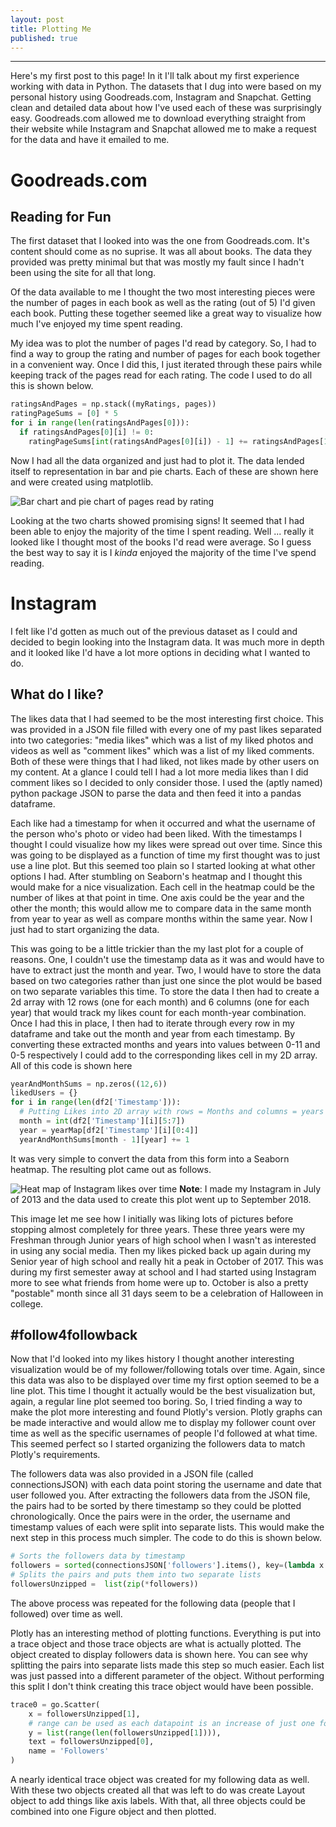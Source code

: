 ```yaml
---
layout: post
title: Plotting Me
published: true
---
```


---
Here's my first post to this page! In it I'll talk about my first experience working with data in Python. The datasets that I dug into were based on my personal history using Goodreads.com, Instagram and Snapchat. Getting clean and detailed data about how I've used each of these was surprisingly easy. Goodreads.com allowed me to download everything straight from their website while Instagram and Snapchat allowed me to make a request for the data and have it emailed to me.


# Goodreads.com

## Reading for Fun
The first dataset that I looked into was the one from Goodreads.com. It's content should come as no suprise. It was all about books. The data they provided was pretty minimal but that was mostly my fault since I hadn't been using the site for all that long.

Of the data available to me I thought the two most interesting pieces were the number of pages in each book as well as the rating (out of 5) I'd given each book. Putting these together seemed like a great way to visualize how much I've enjoyed my time spent reading.

My idea was to plot the number of pages I'd read by category. So, I had to find a way to group the rating and number of pages for each book together in a convenient way. Once I did this, I just iterated through these pairs while keeping track of the pages read for each rating. The code I used to do all this is shown below.

```python
ratingsAndPages = np.stack((myRatings, pages))
ratingPageSums = [0] * 5
for i in range(len(ratingsAndPages[0])):
  if ratingsAndPages[0][i] != 0:
    ratingPageSums[int(ratingsAndPages[0][i]) - 1] += ratingsAndPages[1][i]
```

Now I had all the data organized and just had to plot it. The data lended itself to representation in bar and pie charts. Each of these are shown here and were created using matplotlib.

![Bar chart and pie chart of pages read by rating](/images/GoodreadsPlotsWithoutTitle.png)

Looking at the two charts showed promising signs! It seemed that I had been able to enjoy the majority of the time I spent reading. Well ... really it looked like I thought most of the books I'd read were average. So I guess the best way to say it is I *kinda* enjoyed the majority of the time I've spend reading.

# Instagram

I felt like I'd gotten as much out of the previous dataset as I could and decided to begin looking into the Instagram data. It was much more in depth and it looked like I'd have a lot more options in deciding what I wanted to do.

## What do I like?
The likes data that I had seemed to be the most interesting first choice. This was provided in a JSON file filled with every one of my past likes separated into two categories: "media likes" which was a list of my liked photos and videos as well as "comment likes" which was a list of my liked comments. Both of these were things that I had liked, not likes made by other users on my content. At a glance I could tell I had a lot more media likes than I did comment likes so I decided to only consider those. I used the (aptly named) python package JSON to parse the data and then feed it into a pandas dataframe.

Each like had a timestamp for when it occurred and what the username of the person who's photo or video had been liked. With the timestamps I thought I could visualize how my likes were spread out over time. Since this was going to be displayed as a function of time my first thought was to just use a line plot. But this seemed too plain so I started looking at what other options I had. After stumbling on Seaborn's heatmap and I thought this would make for a nice visualization. Each cell in the heatmap could be the number of likes at that point in time. One axis could be the year and the other the month; this would allow me to compare data in the same month from year to year as well as compare months within the same year. Now I just had to start organizing the data.

This was going to be a little trickier than the my last plot for a couple of reasons. One, I couldn't use the timestamp data as it was and would have to have to extract just the month and year. Two, I would have to store the data based on two categories rather than just one since the plot would be based on two separate variables this time. To store the data I then had to create a 2d array with 12 rows (one for each month) and 6 columns (one for each year) that would track my likes count for each month-year combination. Once I had this in place, I then had to iterate through every row in my dataframe and take out the month and year from each timestamp. By converting these extracted months and years into values between 0-11 and 0-5 respectively I could add to the corresponding likes cell in my 2D array. All of this code is shown here

```python
yearAndMonthSums = np.zeros((12,6))
likedUsers = {}
for i in range(len(df2['Timestamp'])):
  # Putting Likes into 2D array with rows = Months and columns = years
  month = int(df2['Timestamp'][i][5:7])
  year = yearMap[df2['Timestamp'][i][0:4]]
  yearAndMonthSums[month - 1][year] += 1
```

It was very simple to convert the data from this form into a Seaborn heatmap. The resulting plot came out as follows.

![Heat map of Instagram likes over time](/images/InstagramHeatmapLikesWithoutTitle.png)
**Note**: I made my Instagram in July of 2013 and the data used to create this plot went up to September 2018.

This image let me see how I initially was liking lots of pictures before stopping almost completely for three years. These three years were my Freshman through Junior years of high school when I wasn't as interested in using any social media. Then my likes picked back up again during my Senior year of high school and really hit a peak in October of 2017. This was during my first semester away at school and I had started using Instagram more to see what friends from home were up to. October is also a pretty "postable" month since all 31 days seem to be a celebration of Halloween in college.

## #follow4followback

Now that I'd looked into my likes history I thought another interesting visualization would be of my follower/following totals over time. Again, since this data was also to be displayed over time my first option seemed to be a line plot. This time I thought it actually would be the best visualization but, again, a regular line plot seemed too boring. So, I tried finding a way to make the plot more interesting and found Plotly's version. Plotly graphs can be made interactive and would allow me to display my follower count over time as well as the specific usernames of people I'd followed at what time. This seemed perfect so I started organizing the followers data to match Plotly's requirements.

The followers data was also provided in a JSON file (called connectionsJSON) with each data point storing the username and date that user followed you. After extracting the followers data from the JSON file, the pairs had to be sorted by there timestamp so they could be plotted chronologically. Once the pairs were in the order, the username and timestamp values of each were split into separate lists. This would make the next step in this process much simpler. The code to do this is shown below.

```python
# Sorts the followers data by timestamp
followers = sorted(connectionsJSON['followers'].items(), key=(lambda x: x[1]))
# Splits the pairs and puts them into two separate lists
followersUnzipped =  list(zip(*followers))
```

The above process was repeated for the following data (people that I followed) over time as well.

Plotly has an interesting method of plotting functions. Everything is put into a trace object and those trace objects are what is actually plotted. The object created to display followers data is shown here. You can see why splitting the pairs into separate lists made this step so much easier. Each list was just passed into a different parameter of the object. Without performing this split I don't think creating this trace object would have been possible.

```python
trace0 = go.Scatter(
    x = followersUnzipped[1],
    # range can be used as each datapoint is an increase of just one follower
    y = list(range(len(followersUnzipped[1]))),
    text = followersUnzipped[0],
    name = 'Followers'
)
```

A nearly identical trace object was created for my following data as well. With these two objects created all that was left to do was create Layout object to add things like axis labels. With that, all three objects could be combined into one Figure object and then plotted.  

<script src="https://cdn.plot.ly/plotly-latest.min.js"></script>
<div id="96571b0f-681d-4581-93bf-311a3e5621ee" style="height: 100%; width: 100%;" class="plotly-graph-div"></div><script type="text/javascript">window.PLOTLYENV=window.PLOTLYENV || {};window.PLOTLYENV.BASE_URL="https://plot.ly";Plotly.newPlot("96571b0f-681d-4581-93bf-311a3e5621ee", [{"name": "Followers", "text": ["lilykatekennedy", "meghanmaey", "jordanwinnett", "b_garcia20", "thelionhearted_", "basketcase_99", "annie_daly_", "sofiesaunier", "eleanorgloor", "carolinebryant33", "hannahshouse", "cam_hippler81", "noahfranco1", "angelamariee02", "jasmineamao", "natdehart", "briankilfeather", "oliviamcdade", "kyle_mcvey24", "baybaybay11", "juliahamiltonne", "cashworth21", "miaditommaso", "max__cave", "annarizzzz", "conrjanson", "kenziefisher8", "connorcollins43", "tylerbarrett3", "jamesheuer", "fl.y.nnn", "joseph_its_quick", "avapalese", "markoos_polo", "j__allerton", "bobbythorne", "wyattblack", "e.ast18", "leocucinell1", "trevorclifford", "bengriff24", "rebeccaclairee__", "danitaylor98", "taylormanno14", "morgs_jacobsohn", "caitlyn_retaleato", "earnshaw_jake", "caseyy_lynchh", "jared_forero", "jamirdegree", "robert_grady", "sshelbyk", "b_green00", "jaker14817", "charlieratliff", "alizabucci31", "mark_stanley", "a_martini35", "bradsanders21", "joeshomaker14", "duncanbalderson", "gavinpoag", "kylejarrett1010", "beccaajennings", "tannerburns", "russellblackwell34", "morgan.l.rose", "katerdeee", "camgabbs", "nolanbadura2", "hannah.waring", "patrickbussdahlman", "rebekahkurzyna", "reillycanard", "hayyitssydneyx", "laauren.smithh", "madicutrara", "reles32", "k.mills", "brandon.bye", "kyliekinser", "emilyyhubbardd", "zach_flynn39", "shannanparry", "darius_fraser", "g_simons", "chasesimmons55", "julia.friedl", "greysonr47", "mark_d0herty", "penutbutterandchocolate", "rachpackk", "seankeane2", "priscilla_gaff", "wahoofan535", "brendan_diederich", "aspen_m_larsen", "gitta321", "braidenlockhart", "hanahlsmith3", "connor_madden44", "aiden_larsen", "evanwinnett", "manchildperry", "bobbylohr99", "valleyvikingsfootball", "ryanbasinger", "conner_kinser", "make_it_raney", "wyatt_fournier", "andrewfiedler", "loganmcduffie", "jblev11", "braddouglas99", "kaylalalala713", "t.green07", "jackhurst123471525263", "tristaaanroberts", "mgp98", "saamhinton", "pateley.paige", "braffa31", "amlyons7", "camrynfischer", "syd_hays", "harveen.b", "courtneycollierdancer", "joshurban5", "jotrev26", "cmack44", "cameron_ebrahimi", "bs5350", "c_mcneilly", "tayblakee", "juliaacampora", "willowlove98", "george__bryant", "rozlanbasha", "patricia_bostock", "cameron_marshall_16", "bennyreynoldss", "ellebrox", "garrett3388", "bgriffin12345", "thesavagetrumpeter", "veeveegee96", "nmh1", "gracekopf19", "thetheoryofthethree", "branchzach_", "mattcook07", "shad_baird", "ayooucrazy21", "cameron_kilgour", "ethansfoot", "madilutz", "kenna_hahn", "chima_kpaduwa", "jacquelined17", "austin_west3", "cdlants", "benstrickk", "lucytropicana7", "evanmasella", "bootycca", "kimmie1404", "o_kline_", "mattgaertner", "cricketspillane", "sohnofjacob", "_andreama_", "lvhssaga", "mrkanthony94", "jakaksksjskdhsjs", "lizzieword", "lvhssca", "liam_mcdonald", "silly_charlotte", "sebastianstathakes", "hanna_tadie", "ted_gallegos", "isabelle_janda", "bryson_blaylock", "dani_ander", "zhannacamp", "risdance247", "samd321", "rbeck4231", "riley_in_wonderland", "blake.thomas", "mciafre", "logan_plaugher", "ngdahlman", "maddy_jenkins7", "jakehuerbin", "r_a_c_h_e_lsoup", "noahponcin", "zpfranco123", "celinefink13", "linzviolet", "ryan_michon", "_taylormc_", "16_zhay", "laryyythelobsterrr", "lvhsfca", "jeffc82", "claire_slook", "chris_lindemeyer", "declankilrain", "amandashouse1", "spacewalk_band", "max_mcnerney", "ashwells5", "mikecypher", "emilytthompson2", "spencer_toohill", "catherinejohnson__", "rach_weinstein", "emtpeterson", "grantlundberg", "gojoecypher", "cogren18", "sandy_esperanza17", "micaela.serafin", "manchildperry74", "jacobfilsoof", "samantha_jackson1", "dexterhoward77", "markeane", "_gusbus8", "trepking95", "moses_freedom", "jennagilberg", "5boysnme", "jhuerb", "ds2_fresh", "williamdurban_", "lil_leafjr", "efranck98", "cristianomolinag", "rolandaround4pm", "roco.48", "melissamaricle", "iamfontaine", "briannajennings", "q.tip11", "mikiekovich", "lucyrdickerson", "straymarkmusic", "jproc55", "gagebuzzelli", "seanlogans", "gracemussmon", "thomasellis50", "sean_lohr", "eslupe6", "kerrweb", "logangreen5", "swebst44", "aiden.larsen", "john_byram", "avajharrington", "joshjohnson_27", "bradystipancic", "jdonofrio_32", "dylanjones_4", "lucaswordham", "gabifhernandez", "leevolker_01", "lvhsstemclub", "bluephotomonkey", "ianb28", "ella.serafin", "lvhs_partnersclub", "hunterleigh27", "camryn_fagan", "maddie__fritz", "katie.mcgroddy", "kailin2017", "dunkjake", "ddrew22b", "samsandner", "shannon_mcnerney", "kallivokas4", "dylan__smith___", "d_goings", "camille.albers", "thelittleguykeegan", "jstapes2020", "ushindifitness", "savannah.baer", "huttoner20", "megsheaa", "carmor5", "nretaleato", "kadinkight", "ty_drad", "blaisemccabe_", "_bangus", "corinne_neaveill", "kendallstraiton", "sam.fisher54", "dannygaffney10", "matthewthomp11", "stephenkallivokas", "kaleigh_owen", "christianortmann", "carolinepitches", "vikingvarsityclub", "tyler_sierzega", "trevor.mcclelland", "helana_f", "austin_shipp7", "charlie_kuhn2", "cate_mckay", "laursimmss", "_cole_thunell", "kolby_j_williams", "izzyee_tucker", "zogren_9", "leewilliamgarrett", "frankie_hilarious", "austingreen71", "shanewashko", "aliciamarieesantos", "jseddy_", "ava_kalina", "chrissscarrollll", "syd.ahlers", "dreag99", "lvhslacrosse", "egsayles", "ivan_bock98", "jacobbyers_", "dylan_raymer52", "henrybaime", "bgstapleton41", "henryhill_3", "carlyparkinsonn", "drewhooks12", "duronn_3", "sadiegrantt", "madithepatti", "thanksgivingclapback.ss", "vincentxnguyen", "elam_jordan", "jessica.lu", "jessicalincoln99", "maktrob", "jakecrudy", "bobbiemilliken", "chris.a.milliken", "alexandramilliken", "themurtazarizvi", "nick_rettle", "magoreblake", "jessikennedy78", "pmk000", "benweist33", "scdawson54", "sophie_makh", "harrislucas1", "abernarding17", "treymcdyre", "cbogucki3", "hardy_pemberton", "thebrothersingarms", "mackenziegraber", "monchels", "zak33david", "tad_szalay", "drew.graves", "duckpwaddle", "ryancconrad", "_rations_", "dcriste4", "chronically_geek", "luke_korfonta", "alexinman14", "timfoster34", "_rgreen_", "cernec1999", "dominiquecoakleyy", "kellykmetz", "alexskofteland", "brookebasinger3", "natalie.piteira", "anthony_castellano", "lauren_mads", "yungsallen", "kellyywooddy", "laurennkingg37", "smlburridge", "pmkconstruction", "logan_stup", "robbyadams_", "mike_tayloe", "jared_sanders11_", "nosiahofficial", "sarahkavanaghh", "jdanielmichael", "rubifitnessofficial", "finnyteach76", "robby__parks", "nickaramayo", "jaybaumgardner00", "monica.rose.kennedy", "nditommaso14", "cakrichards2.0", "anthony_forrest", "jillhill_", "thomasmillman", "lauren_perryy", "devinturnbull", "cody_13k", "gracejenningz", "redminidriver", "catherine_zerbo", "_jakejones4", "jesicaweaver", "joe_isquith", "minicrk", "michaelciafre", "thomascallihan18", "ianwazowski", "harryurson", "nicschley1", "ally_miller15", "jake_isquith", "kinggpiercee", "jacksonkrug", "emma_kennedy04", "angusbeefbrown", "kendallreidd", "toast_pierce", "snark_in_spades", "saamanthasmiith", "lakinkrisko"], "x": ["2013-07-05T14:47:02", "2013-07-05T14:47:09", "2013-07-05T14:47:25", "2013-07-05T14:47:39", "2013-07-05T14:48:34", "2013-07-05T14:49:02", "2013-07-05T14:49:42", "2013-07-05T14:49:51", "2013-07-05T14:50:51", "2013-07-05T14:51:01", "2013-07-05T14:51:12", "2013-07-05T14:51:26", "2013-07-05T14:51:39", "2013-07-05T14:51:56", "2013-07-05T14:53:20", "2013-07-05T14:53:28", "2013-07-05T14:53:37", "2013-07-05T14:53:55", "2013-07-05T14:54:42", "2013-07-05T14:54:57", "2013-07-05T14:55:35", "2013-07-05T14:55:44", "2013-07-05T14:57:00", "2013-07-05T15:09:45", "2013-07-05T15:21:46", "2013-07-05T15:22:33", "2013-07-05T15:22:46", "2013-07-05T15:23:08", "2013-07-05T15:23:32", "2013-07-05T15:23:52", "2013-07-05T15:27:29", "2013-07-05T15:27:35", "2013-07-05T15:28:18", "2013-07-05T15:28:37", "2013-07-05T15:29:35", "2013-07-05T15:39:28", "2013-07-05T15:39:44", "2013-07-05T16:06:42", "2013-07-05T16:07:15", "2013-07-05T16:07:24", "2013-07-05T16:21:22", "2013-07-05T17:23:22", "2013-07-06T16:23:57", "2013-07-06T16:24:17", "2013-07-06T16:24:28", "2013-07-06T16:25:51", "2013-07-06T16:26:28", "2013-07-06T16:27:52", "2013-07-06T16:27:58", "2013-07-06T16:44:05", "2013-07-06T17:09:01", "2013-07-07T14:35:25", "2013-07-07T14:40:02", "2013-07-08T09:32:30", "2013-07-08T15:13:26", "2013-07-08T16:22:44", "2013-07-08T17:31:00", "2013-07-09T05:13:12", "2013-07-09T19:34:01", "2013-07-10T17:54:51", "2013-07-12T16:48:51", "2013-07-15T13:01:51", "2013-07-18T14:21:25", "2013-07-19T04:30:12", "2013-07-20T18:09:49", "2013-07-22T15:03:26", "2013-07-22T16:03:04", "2013-07-24T04:43:27", "2013-07-25T15:30:12", "2013-07-26T05:55:05", "2013-07-26T05:55:18", "2013-07-26T05:56:18", "2013-07-26T16:53:06", "2013-07-27T05:33:26", "2013-07-28T10:06:04", "2013-07-29T07:23:13", "2013-07-29T11:28:55", "2013-07-30T08:00:48", "2013-07-31T04:07:05", "2013-07-31T17:48:00", "2013-07-31T17:48:22", "2013-08-01T04:15:40", "2013-08-01T04:16:33", "2013-08-01T04:17:16", "2013-08-01T04:17:26", "2013-08-05T10:37:53", "2013-08-08T13:46:20", "2013-08-08T17:22:47", "2013-08-09T03:34:53", "2013-08-09T13:01:24", "2013-08-10T05:23:12", "2013-08-11T19:54:44", "2013-08-11T19:55:08", "2013-08-13T05:32:05", "2013-08-17T08:54:52", "2013-08-20T05:35:45", "2013-08-23T07:47:46", "2013-08-24T14:28:18", "2013-08-25T06:04:32", "2013-08-25T17:59:01", "2013-08-27T05:51:05", "2013-08-27T08:35:20", "2013-08-28T05:36:43", "2013-09-02T08:03:39", "2013-09-04T04:31:43", "2013-09-05T04:59:40", "2013-09-09T04:37:13", "2013-09-10T04:27:00", "2013-09-13T04:27:58", "2013-09-14T11:53:31", "2013-09-14T17:56:45", "2013-09-15T06:18:21", "2013-09-20T15:41:28", "2013-09-21T09:40:55", "2013-09-23T04:30:38", "2013-09-26T04:31:10", "2013-09-28T09:13:16", "2013-09-28T09:13:34", "2013-09-28T09:13:39", "2013-09-28T16:33:16", "2013-10-06T06:47:45", "2013-10-11T15:26:52", "2013-10-11T15:27:04", "2013-10-16T17:23:33", "2013-10-16T17:23:43", "2013-10-17T04:03:26", "2013-10-19T04:27:17", "2013-10-22T17:18:39", "2013-10-22T17:18:49", "2013-10-27T11:00:58", "2013-10-28T04:30:55", "2013-10-28T04:31:04", "2013-10-28T04:31:14", "2013-10-28T04:31:33", "2013-11-05T12:34:26", "2013-11-06T18:08:19", "2013-11-13T13:08:51", "2013-11-16T06:31:09", "2013-11-17T16:16:13", "2013-12-04T17:45:13", "2013-12-24T12:01:52", "2013-12-24T15:56:40", "2013-12-24T16:53:34", "2013-12-24T18:37:09", "2014-01-03T18:35:38", "2014-01-04T09:21:13", "2014-01-04T09:21:21", "2014-01-04T18:05:17", "2014-01-14T17:44:18", "2014-01-14T17:44:22", "2014-01-25T10:36:13", "2014-02-09T07:06:25", "2014-02-10T16:17:06", "2014-02-12T19:00:57", "2014-02-12T19:01:03", "2014-03-14T18:55:41", "2014-03-18T18:29:03", "2014-04-16T19:33:54", "2014-04-29T04:36:55", "2014-04-30T15:22:30", "2014-05-01T16:55:09", "2014-06-12T15:36:57", "2014-06-25T19:07:23", "2014-07-07T15:57:38", "2014-07-08T12:24:35", "2014-08-15T13:39:28", "2014-08-16T19:02:45", "2014-08-18T06:37:59", "2014-08-21T18:50:51", "2014-09-08T17:04:34", "2014-09-21T06:18:50", "2014-09-24T16:07:14", "2014-09-26T19:18:19", "2014-10-03T04:48:37", "2014-10-04T06:41:31", "2014-10-08T04:26:41", "2014-10-13T07:29:39", "2014-10-13T12:08:58", "2014-10-17T19:47:31", "2014-10-19T13:51:46", "2014-10-19T13:51:49", "2014-10-23T17:54:59", "2014-10-26T06:28:15", "2014-11-01T15:37:04", "2014-11-04T07:01:33", "2014-11-09T17:20:32", "2014-11-15T16:38:50", "2014-11-27T15:20:34", "2014-11-28T07:24:25", "2014-12-01T04:52:52", "2014-12-15T18:15:19", "2014-12-20T14:27:20", "2014-12-22T08:51:55", "2014-12-22T19:09:01", "2014-12-25T06:42:56", "2014-12-30T07:33:45", "2015-01-05T11:10:59", "2015-01-11T13:02:59", "2015-01-22T10:40:34", "2015-02-03T04:19:11", "2015-02-08T06:15:21", "2015-02-08T15:44:41", "2015-02-10T08:40:59", "2015-02-13T18:29:34", "2015-02-15T13:40:42", "2015-02-15T13:40:52", "2015-02-15T13:41:13", "2015-02-15T13:41:43", "2015-02-15T13:42:22", "2015-02-21T20:06:31", "2015-02-23T20:08:32", "2015-03-02T13:56:13", "2015-03-05T06:07:16", "2015-03-08T17:59:23", "2015-03-12T05:14:21", "2015-03-18T04:41:37", "2015-03-24T13:56:26", "2015-04-15T04:42:13", "2015-04-29T14:00:27", "2015-05-17T12:38:10", "2015-06-09T18:38:58", "2015-06-12T17:21:11", "2015-06-14T17:17:32", "2015-06-19T06:30:08", "2015-06-23T14:19:21", "2015-07-07T13:39:48", "2015-07-15T09:50:25", "2015-07-16T10:26:41", "2015-07-16T20:14:57", "2015-07-16T20:15:53", "2015-07-30T11:52:25", "2015-08-18T08:52:19", "2015-09-05T19:31:39", "2015-09-06T10:28:32", "2015-09-06T10:28:35", "2015-09-07T10:28:48", "2015-09-15T04:28:00", "2015-09-17T15:45:21", "2015-09-17T18:01:32", "2015-10-08T18:14:21", "2015-10-08T18:14:43", "2015-10-08T18:15:01", "2015-10-09T04:22:43", "2015-10-09T17:27:45", "2015-10-17T17:24:59", "2015-10-21T15:38:43", "2015-10-25T07:56:18", "2015-11-11T11:49:38", "2015-12-07T11:01:03", "2015-12-09T18:49:52", "2016-01-05T04:50:02", "2016-01-05T04:50:09", "2016-01-13T18:03:17", "2016-01-16T14:46:58", "2016-01-24T08:10:14", "2016-01-27T15:57:02", "2016-01-27T15:57:06", "2016-01-27T15:57:10", "2016-01-30T18:10:02", "2016-01-30T18:10:13", "2016-02-12T18:33:35", "2016-02-15T14:53:01", "2016-02-15T14:53:06", "2016-02-15T14:53:10", "2016-02-15T14:53:31", "2016-02-15T19:27:11", "2016-02-15T19:27:50", "2016-02-15T19:28:12", "2016-03-02T04:28:36", "2016-03-02T04:28:43", "2016-03-03T17:00:15", "2016-03-07T19:09:14", "2016-03-23T18:50:12", "2016-03-29T19:46:33", "2016-04-03T11:42:12", "2016-04-03T11:42:17", "2016-04-11T05:55:43", "2016-05-24T18:06:19", "2016-05-29T11:28:18", "2016-05-29T16:36:05", "2016-05-29T19:42:08", "2016-05-30T08:23:26", "2016-06-17T05:38:51", "2016-06-27T04:40:12", "2016-06-30T10:23:05", "2016-07-01T18:02:37", "2016-07-03T15:39:37", "2016-07-07T18:18:08", "2016-07-11T14:26:26", "2016-07-13T12:30:26", "2016-07-19T08:49:55", "2016-07-21T19:00:46", "2016-07-27T13:40:14", "2016-07-31T09:09:14", "2016-07-31T18:58:53", "2016-08-03T09:41:24", "2016-08-03T09:41:27", "2016-08-08T10:05:54", "2016-08-13T12:23:05", "2016-08-16T19:58:01", "2016-08-23T10:13:01", "2016-08-24T16:00:26", "2016-08-24T16:00:29", "2016-08-25T10:21:42", "2016-08-28T06:00:56", "2016-08-29T16:08:07", "2016-08-29T16:08:37", "2016-08-30T16:03:34", "2016-08-31T17:54:26", "2016-09-02T04:20:08", "2016-09-12T18:19:30", "2016-09-14T18:17:31", "2016-09-24T16:52:39", "2016-09-24T17:52:09", "2016-09-27T20:13:15", "2016-09-27T20:13:18", "2016-09-30T15:06:48", "2016-10-08T08:52:17", "2016-10-18T06:01:34", "2016-10-18T20:13:42", "2016-10-19T15:56:07", "2016-10-19T18:28:19", "2016-10-20T18:37:22", "2016-10-23T07:37:19", "2016-10-23T07:38:51", "2016-10-23T13:25:07", "2016-10-24T18:28:32", "2016-10-24T18:28:36", "2016-10-24T18:28:41", "2016-10-24T18:29:59", "2016-10-25T16:23:24", "2016-10-25T16:24:16", "2016-10-26T09:48:52", "2016-10-26T09:48:57", "2016-10-28T08:58:50", "2016-10-30T16:50:28", "2016-11-03T11:38:18", "2016-11-06T19:40:38", "2016-11-07T05:25:19", "2016-11-07T05:25:39", "2016-11-07T05:26:39", "2016-11-07T05:30:28", "2016-11-09T19:45:08", "2016-11-13T13:30:27", "2016-11-13T20:12:43", "2016-11-15T11:33:12", "2016-11-17T20:38:18", "2016-11-21T05:04:18", "2016-11-21T14:37:32", "2016-11-22T19:05:28", "2016-11-26T07:06:23", "2016-11-26T12:28:04", "2016-11-28T05:41:04", "2016-12-12T19:23:13", "2016-12-12T19:23:33", "2016-12-23T07:49:00", "2016-12-26T11:50:22", "2016-12-26T12:29:46", "2016-12-26T20:31:44", "2016-12-27T19:01:57", "2016-12-28T10:14:47", "2017-01-02T09:01:18", "2017-01-12T16:08:51", "2017-01-25T18:02:51", "2017-01-25T18:02:59", "2017-02-15T19:30:17", "2017-02-15T19:30:20", "2017-02-20T10:27:14", "2017-02-20T10:27:33", "2017-03-02T09:32:25", "2017-03-07T04:51:41", "2017-03-11T11:22:39", "2017-03-21T07:46:48", "2017-03-25T13:18:52", "2017-03-25T13:18:56", "2017-04-09T15:57:39", "2017-04-13T17:41:35", "2017-04-21T09:17:13", "2017-04-21T13:25:03", "2017-04-21T13:25:27", "2017-04-22T10:36:14", "2017-04-22T17:35:52", "2017-04-22T17:35:59", "2017-04-22T17:36:12", "2017-05-01T05:16:25", "2017-05-01T05:16:31", "2017-05-01T05:18:43", "2017-05-01T15:25:02", "2017-05-02T13:43:09", "2017-05-03T17:13:53", "2017-05-03T17:32:09", "2017-05-03T17:32:20", "2017-05-04T15:04:04", "2017-05-08T15:33:58", "2017-05-10T05:07:32", "2017-05-10T18:08:50", "2017-05-10T18:08:58", "2017-05-12T20:43:20", "2017-05-26T18:03:50", "2017-05-29T15:47:44", "2017-06-13T15:03:36", "2017-06-13T15:04:33", "2017-06-13T19:08:29", "2017-06-16T15:09:51", "2017-06-28T04:01:07", "2017-07-08T13:28:24", "2017-07-16T19:31:14", "2017-07-23T18:22:08", "2017-07-26T19:42:16", "2017-07-26T19:42:16", "2017-07-26T19:42:16", "2017-08-15T10:07:18", "2017-09-15T15:46:39", "2017-09-19T09:28:15", "2017-10-31T19:12:27", "2017-12-06T17:29:08", "2017-12-08T19:11:19", "2017-12-13T11:40:23", "2017-12-13T11:40:27", "2017-12-13T14:54:24", "2017-12-21T19:21:03", "2017-12-25T13:31:12", "2018-01-02T12:35:42", "2018-01-05T20:18:11", "2018-02-04T18:13:52", "2018-02-04T18:13:55", "2018-02-15T13:12:16", "2018-03-05T19:07:06", "2018-04-18T11:16:52", "2018-04-27T20:52:43", "2018-05-06T10:46:30", "2018-06-02T15:38:12", "2018-06-04T10:16:08", "2018-06-04T14:17:01", "2018-06-17T08:54:24", "2018-06-17T08:54:30", "2018-07-02T17:01:36", "2018-08-14T16:55:27"], "y": [0, 1, 2, 3, 4, 5, 6, 7, 8, 9, 10, 11, 12, 13, 14, 15, 16, 17, 18, 19, 20, 21, 22, 23, 24, 25, 26, 27, 28, 29, 30, 31, 32, 33, 34, 35, 36, 37, 38, 39, 40, 41, 42, 43, 44, 45, 46, 47, 48, 49, 50, 51, 52, 53, 54, 55, 56, 57, 58, 59, 60, 61, 62, 63, 64, 65, 66, 67, 68, 69, 70, 71, 72, 73, 74, 75, 76, 77, 78, 79, 80, 81, 82, 83, 84, 85, 86, 87, 88, 89, 90, 91, 92, 93, 94, 95, 96, 97, 98, 99, 100, 101, 102, 103, 104, 105, 106, 107, 108, 109, 110, 111, 112, 113, 114, 115, 116, 117, 118, 119, 120, 121, 122, 123, 124, 125, 126, 127, 128, 129, 130, 131, 132, 133, 134, 135, 136, 137, 138, 139, 140, 141, 142, 143, 144, 145, 146, 147, 148, 149, 150, 151, 152, 153, 154, 155, 156, 157, 158, 159, 160, 161, 162, 163, 164, 165, 166, 167, 168, 169, 170, 171, 172, 173, 174, 175, 176, 177, 178, 179, 180, 181, 182, 183, 184, 185, 186, 187, 188, 189, 190, 191, 192, 193, 194, 195, 196, 197, 198, 199, 200, 201, 202, 203, 204, 205, 206, 207, 208, 209, 210, 211, 212, 213, 214, 215, 216, 217, 218, 219, 220, 221, 222, 223, 224, 225, 226, 227, 228, 229, 230, 231, 232, 233, 234, 235, 236, 237, 238, 239, 240, 241, 242, 243, 244, 245, 246, 247, 248, 249, 250, 251, 252, 253, 254, 255, 256, 257, 258, 259, 260, 261, 262, 263, 264, 265, 266, 267, 268, 269, 270, 271, 272, 273, 274, 275, 276, 277, 278, 279, 280, 281, 282, 283, 284, 285, 286, 287, 288, 289, 290, 291, 292, 293, 294, 295, 296, 297, 298, 299, 300, 301, 302, 303, 304, 305, 306, 307, 308, 309, 310, 311, 312, 313, 314, 315, 316, 317, 318, 319, 320, 321, 322, 323, 324, 325, 326, 327, 328, 329, 330, 331, 332, 333, 334, 335, 336, 337, 338, 339, 340, 341, 342, 343, 344, 345, 346, 347, 348, 349, 350, 351, 352, 353, 354, 355, 356, 357, 358, 359, 360, 361, 362, 363, 364, 365, 366, 367, 368, 369, 370, 371, 372, 373, 374, 375, 376, 377, 378, 379, 380, 381, 382, 383, 384, 385, 386, 387, 388, 389, 390, 391, 392, 393, 394, 395, 396, 397, 398, 399, 400, 401, 402, 403, 404, 405, 406, 407, 408, 409, 410, 411, 412, 413, 414, 415, 416, 417, 418, 419, 420, 421, 422, 423, 424, 425, 426, 427, 428, 429, 430, 431, 432, 433, 434, 435, 436, 437], "type": "scatter", "uid": "87d29998-eae8-11e8-8bb9-f8da0c7e022e"}, {"name": "Following", "text": ["lilykatekennedy", "charlieratliff", "cricketspillane", "joeshomaker14", "earnshaw_jake", "meghanmaey", "wyattblack", "b_garcia20", "thelionhearted_", "basketcase_99", "jordanwinnett", "sofiesaunier", "baybaybay11", "kadinkight", "cam_hippler81", "noahfranco1", "jasmineamao", "oliviamcdade", "kyle_mcvey24", "angelamariee02", "miaditommaso", "carolinebryant33", "conrjanson", "connorcollins43", "tylerbarrett3", "fl.y.nnn", "markoos_polo", "jamesheuer", "ty_drad", "avapalese", "bobbythorne", "leocucinell1", "juliahamiltonne", "morgs_jacobsohn", "briankilfeather", "caseyy_lynchh", "jared_forero", "jamirdegree", "trevorclifford", "robert_grady", "aharaburdaa", "natdehart", "mciafre", "kenziefisher8", "bengriff24", "j__allerton", "eleanorgloor", "joseph_its_quick", "hannahshouse", "caitlyn_retaleato", "cashworth21", "taylormanno14", "rebeccaclairee__", "annarizzzz", "max__cave", "tbonemd", "mark_stanley", "a_martini35", "braidenlockhart", "bradsanders21", "duncanbalderson", "alizabucci31", "connor_thunell", "annie_daly_", "jaker14817", "sshelbyk", "b_green00", "mikiekovich", "kylejarrett1010", "beccaajennings", "russellblackwell34", "tannerburns", "mgp98", "katerdeee", "caboosemc", "camgabbs", "gavinpoag", "nolanbadura2", "tessa.hutchison", "ally_miller15", "hannah.waring", "rebekahkurzyna", "reillycanard", "joshurban5", "laauren.smithh", "reles32", "brandon.bye", "kyliekinser", "madicutrara", "emilyyhubbardd", "zach_flynn39", "shannanparry", "darius_fraser", "trentmoxley", "g_simons", "j.e.s.s.i.c.a.k", "chasesimmons55", "julia.friedl", "mark_d0herty", "greysonr47", "rachpackk", "penutbutterandchocolate", "jarettlorusso", "sawyermlong", "seankeane2", "priscilla_gaff", "wahoofan535", "brendan_diederich", "aspen_m_larsen", "hanahlsmith3", "connor_madden44", "aiden_larsen", "evanwinnett", "manchildperry", "bobbylohr99", "valleyvikingsfootball", "ryanbasinger", "conner_kinser", "loganmcduffie", "make_it_raney", "wyatt_fournier", "andrewfiedler", "jblev11", "braddouglas99", "kaylalalala713", "t.green07", "tristaaanroberts", "saamhinton", "amlyons7", "pateley.paige", "camrynfischer", "syd_hays", "harveen.b", "courtneycollierdancer", "laurquishaa", "jotrev26", "cmack44", "cameron_ebrahimi", "bs5350", "c_mcneilly", "megrusso99", "liz_bunce", "tayblakee", "george__bryant", "juliaacampora", "willowlove98", "rozlanbasha", "patricia_bostock", "nateearnie", "slynch_23", "bennyreynoldss", "cassidybowen3", "sportscenter", "thesavagetrumpeter", "veeveegee96", "nmh1", "natzeuske", "manduhai_tropicana", "juliesargent5", "gracekopf19", "branchzach_", "arifontaine", "mattcook07", "shad_baird", "zak33david", "jordanrivers18", "cameron_kilgour", "kenna_hahn", "madilutz", "jacksondit11", "samantha_jackson1", "chima_kpaduwa", "jacquelined17", "silly_charlotte", "austin_west3", "cdlants", "benstrickk", "lucytropicana7", "evanmasella", "bootycca", "j3digital", "ac2246", "kimmie1404", "o_kline_", "victoriav_19", "kmeyer__13", "lil_leafjr", "mattgaertner", "jmlohneis", "thelittleguykeegan", "sohnofjacob", "_andreama_", "logan_plaugher", "mrkanthony94", "cakrichards", "lizzieword", "liam_mcdonald", "sebastianstathakes", "verathomas", "thompsonbrotherslacrosse", "hanna_tadie", "ted_gallegos", "isabelle_janda", "bryson_blaylock", "dani_ander", "zhannacamp", "risdance247", "samd321", "rbeck4231", "riley_in_wonderland", "blake.thomas", "ngdahlman", "jakehuerbin", "r_a_c_h_e_lsoup", "zpfranco123", "celinefink13", "linzviolet", "ryan_michon", "16_zhay", "thejacobhunter", "ezzy_bryant35", "chris_lindemeyer", "claire_slook", "amandashouse1", "declankilrain", "madmoney21", "max_mcnerney", "morganmichelle1998", "mikecypher", "emilytthompson2", "blakeburt10", "catherinejohnson__", "rach_weinstein", "emtpeterson", "grantlundberg", "gojoecypher", "cogren18", "sandy_esperanza17", "micaela.serafin", "manchildperry74", "jacobfilsoof", "dexterhoward77", "markeane", "_gusbus8", "noah_gallagher_", "jennagilberg", "jhuerb", "ds2_fresh", "williamdurban_", "efranck98", "cristianomolinag", "rolandaround4pm", "roco.48", "melissamaricle", "iamfontaine", "briannajennings", "q.tip11", "lucyrdickerson", "chris_de_monte", "nretaleato", "jproc55", "seanlogans", "gracemussmon", "thomasellis50", "sean_lohr", "erin.stitt", "eslupe6", "kerrweb", "logangreen5", "swebst44", "john_byram", "aiden.larsen", "dylanjones_4", "bradystipancic", "ashley.borza", "jdonofrio_32", "gabifhernandez", "lucaswordham", "leevolker_01", "lvhsstemclub", "bluephotomonkey", "ianb28", "lvhs_partnersclub", "hunterleigh27", "maddie__fritz", "camryn_fagan", "katie.mcgroddy", "dunkjake", "ddrew22b", "shannon_mcnerney", "dimsumnoodles", "kallivokas4", "dylan__smith___", "d_goings", "camille.albers", "trepking95", "jstapes2020", "ushindifitness", "savannah.baer", "huttoner20", "megsheaa", "carmor5", "andrew_cork25", "blaisemccabe_", "_bangus", "corinne_neaveill", "kendallstraiton", "sam.fisher54", "dannygaffney10", "matthewthomp11", "stephenkallivokas", "kaleigh_owen", "christianortmann", "carolinepitches", "vikingvarsityclub", "tyler_sierzega", "trevor.mcclelland", "austin_shipp7", "charlie_kuhn2", "ty_works", "cate_mckay", "laursimmss", "_cole_thunell", "kolby_j_williams", "izzyee_tucker", "zogren_9", "joecannata_", "leewilliamgarrett", "frankie_hilarious", "austingreen71", "shanewashko", "jseddy_", "syd.ahlers", "dreag99", "chrissscarrollll", "ava_kalina", "aidenhineth", "egsayles", "lvhslacrosse", "sassbucket_dani", "ivan_bock98", "yungsallen", "dylan_raymer52", "danimcali", "henrybaime", "bgstapleton41", "henryhill_3", "duronn_3", "sadiegrantt", "drewhooks12", "madithepatti", "vincentxnguyen", "elam_jordan", "jessica.lu", "jessicalincoln99", "jakecrudy", "bobbiemilliken", "chris.a.milliken", "alexandramilliken", "themurtazarizvi", "nick_rettle", "magoreblake", "pmk000", "jessikennedy78", "benweist33", "scdawson54", "sophie_makh", "harrislucas1", "abernarding17", "cbogucki3", "treymcdyre", "thebrothersingarms", "hardy_pemberton", "monchels", "tad_szalay", "drew.graves", "uvaengineering", "_rations_", "ryancconrad", "dcriste4", "timfoster34", "chronically_geek", "luke_korfonta", "alexinman14", "_rgreen_", "cernec1999", "kellykmetz", "dominiquecoakleyy", "brookebasinger3", "anthony_castellano", "lauren_mads", "kellyywooddy", "niccoope1", "smlburridge", "pmkconstruction", "logan_stup", "robbyadams_", "mike_tayloe", "jared_sanders11_", "nosiahofficial", "sarahkavanaghh", "jdanielmichael", "rubifitnessofficial", "finnyteach76", "robby__parks", "nickaramayo", "jaybaumgardner00", "monica.rose.kennedy", "nditommaso14", "thomasmillman", "devinturnbull", "lauren_perryy", "ydnerbrendy", "gracejenningz", "google", "joe_isquith", "redminidriver", "michaelciafre", "thomascallihan18", "ianwazowski", "harryurson", "nicschley1", "obagel_family", "jesicaweaver", "lighthousebagels", "the.capital.club", "jake_isquith", "jacksonkrug", "uva_cs", "emma_kennedy04", "angusbeefbrown", "kendallreidd", "toast_pierce", "snark_in_spades", "hpsacredtext", "saamanthasmiith", "onesimplewish_", "lakinkrisko"], "x": ["2013-07-05T13:28:37", "2013-07-05T13:34:11", "2013-07-05T14:43:51", "2013-07-05T14:45:29", "2013-07-05T14:46:45", "2013-07-05T14:47:02", "2013-07-05T14:47:39", "2013-07-05T14:48:37", "2013-07-05T14:49:04", "2013-07-05T14:50:35", "2013-07-05T14:50:51", "2013-07-05T14:51:11", "2013-07-05T14:51:18", "2013-07-05T14:51:56", "2013-07-05T14:53:19", "2013-07-05T14:53:33", "2013-07-05T14:53:52", "2013-07-05T14:54:57", "2013-07-05T14:56:59", "2013-07-05T15:04:57", "2013-07-05T15:10:01", "2013-07-05T15:13:38", "2013-07-05T15:21:48", "2013-07-05T15:23:07", "2013-07-05T15:38:24", "2013-07-05T15:39:28", "2013-07-05T15:45:16", "2013-07-05T15:56:56", "2013-07-05T16:07:22", "2013-07-05T16:10:52", "2013-07-05T16:16:46", "2013-07-05T16:20:10", "2013-07-05T16:20:26", "2013-07-05T16:36:42", "2013-07-05T16:38:15", "2013-07-05T16:38:19", "2013-07-05T16:48:07", "2013-07-05T16:58:19", "2013-07-05T17:09:13", "2013-07-05T17:20:07", "2013-07-05T17:44:26", "2013-07-05T18:22:02", "2013-07-05T18:24:40", "2013-07-05T18:56:12", "2013-07-05T19:02:47", "2013-07-05T20:58:10", "2013-07-05T21:27:56", "2013-07-06T06:15:12", "2013-07-06T06:58:50", "2013-07-06T16:24:07", "2013-07-06T16:25:51", "2013-07-06T16:27:58", "2013-07-06T16:44:15", "2013-07-06T16:45:35", "2013-07-06T17:09:01", "2013-07-06T18:22:05", "2013-07-06T18:22:12", "2013-07-06T18:22:16", "2013-07-06T18:34:45", "2013-07-06T19:15:55", "2013-07-06T19:25:23", "2013-07-08T07:13:11", "2013-07-08T08:00:49", "2013-07-08T15:01:56", "2013-07-08T16:13:16", "2013-07-08T18:55:32", "2013-07-08T23:06:50", "2013-07-09T20:13:59", "2013-07-10T11:18:31", "2013-07-10T18:14:23", "2013-07-12T14:08:22", "2013-07-15T12:17:27", "2013-07-15T12:22:52", "2013-07-15T17:45:25", "2013-07-18T04:31:12", "2013-07-18T14:01:18", "2013-07-18T17:50:00", "2013-07-22T15:00:53", "2013-07-22T16:38:23", "2013-07-23T14:18:24", "2013-07-26T07:22:51", "2013-07-26T10:13:07", "2013-07-26T16:53:07", "2013-07-27T05:33:36", "2013-07-27T08:49:22", "2013-07-28T10:06:06", "2013-07-29T07:23:15", "2013-07-29T11:51:50", "2013-07-30T06:55:46", "2013-07-30T12:02:07", "2013-07-31T06:41:14", "2013-07-31T17:46:58", "2013-07-31T17:59:27", "2013-07-31T18:00:55", "2013-07-31T19:12:14", "2013-08-01T04:15:41", "2013-08-01T05:20:16", "2013-08-01T08:44:17", "2013-08-03T08:57:17", "2013-08-03T13:46:51", "2013-08-05T10:38:03", "2013-08-08T13:46:22", "2013-08-08T17:22:53", "2013-08-09T03:34:58", "2013-08-09T11:52:19", "2013-08-12T03:22:10", "2013-08-13T16:18:19", "2013-08-17T11:04:28", "2013-08-20T05:35:46", "2013-08-23T07:47:48", "2013-08-24T23:13:58", "2013-08-25T14:32:11", "2013-08-27T05:51:06", "2013-08-27T07:57:28", "2013-08-28T19:40:05", "2013-08-31T12:20:49", "2013-09-02T08:05:20", "2013-09-03T16:21:41", "2013-09-05T04:59:42", "2013-09-09T17:37:15", "2013-09-13T04:27:59", "2013-09-14T12:09:30", "2013-09-14T17:56:46", "2013-09-20T15:41:29", "2013-09-23T04:30:48", "2013-09-28T10:22:41", "2013-09-28T15:32:33", "2013-09-28T16:33:17", "2013-10-05T18:18:23", "2013-10-11T16:35:46", "2013-10-11T18:38:29", "2013-10-16T15:39:43", "2013-10-16T17:45:08", "2013-10-17T04:03:27", "2013-10-19T04:27:20", "2013-10-22T17:18:39", "2013-10-22T17:18:50", "2013-10-24T04:42:17", "2013-10-27T11:01:02", "2013-10-27T19:00:54", "2013-10-28T04:30:57", "2013-10-28T04:31:34", "2013-10-28T05:13:21", "2013-10-28T13:03:18", "2013-11-05T12:34:29", "2013-11-06T18:08:18", "2013-11-10T10:22:16", "2013-11-12T15:21:48", "2013-11-16T06:31:11", "2013-12-09T13:29:56", "2013-12-22T10:08:46", "2013-12-24T15:56:41", "2013-12-24T16:53:37", "2013-12-24T18:37:12", "2013-12-25T13:37:56", "2013-12-27T15:02:09", "2013-12-31T17:29:13", "2014-01-03T18:41:07", "2014-01-04T20:36:36", "2014-01-11T14:05:27", "2014-01-13T17:51:56", "2014-01-14T17:44:23", "2014-02-01T17:05:36", "2014-02-08T17:42:33", "2014-02-09T09:58:33", "2014-02-12T19:01:04", "2014-02-14T06:30:38", "2014-02-15T05:58:29", "2014-02-15T13:17:11", "2014-03-14T18:55:42", "2014-03-18T18:30:38", "2014-04-11T09:02:30", "2014-04-16T19:33:58", "2014-04-29T04:36:57", "2014-04-30T16:09:28", "2014-05-01T18:38:59", "2014-06-12T15:38:36", "2014-06-25T19:47:05", "2014-06-26T16:15:54", "2014-06-27T05:52:59", "2014-07-07T16:42:40", "2014-07-08T12:24:34", "2014-07-24T20:32:03", "2014-07-25T13:46:57", "2014-08-13T18:05:45", "2014-08-15T13:39:29", "2014-08-15T13:39:32", "2014-08-16T18:42:54", "2014-08-18T06:57:51", "2014-08-21T18:50:52", "2014-09-08T17:08:17", "2014-09-15T04:39:07", "2014-09-24T16:07:15", "2014-09-27T05:37:22", "2014-10-03T05:31:31", "2014-10-08T04:46:41", "2014-10-13T12:13:02", "2014-10-13T18:51:44", "2014-10-13T18:57:19", "2014-10-17T19:24:51", "2014-10-19T13:51:47", "2014-10-19T13:52:19", "2014-10-23T17:14:08", "2014-10-26T06:28:16", "2014-11-01T15:40:46", "2014-11-04T08:35:46", "2014-11-09T20:00:05", "2014-11-15T16:38:52", "2014-11-27T15:23:28", "2014-11-28T07:36:52", "2014-12-20T14:39:01", "2014-12-23T07:22:59", "2014-12-24T19:43:37", "2015-01-05T12:47:06", "2015-01-11T13:22:27", "2015-01-22T12:57:02", "2015-02-04T03:10:25", "2015-02-08T16:08:23", "2015-02-15T13:41:33", "2015-02-15T13:42:05", "2015-02-15T14:02:03", "2015-02-15T14:20:03", "2015-02-15T18:01:38", "2015-02-15T19:42:28", "2015-02-20T15:29:03", "2015-02-23T20:08:36", "2015-03-04T13:04:45", "2015-03-05T06:23:06", "2015-03-08T17:59:33", "2015-03-15T09:41:44", "2015-03-18T17:21:02", "2015-03-24T13:56:34", "2015-04-15T04:42:35", "2015-04-29T14:04:18", "2015-05-17T12:38:11", "2015-06-09T18:38:59", "2015-06-12T17:21:12", "2015-06-14T17:17:33", "2015-06-19T06:30:10", "2015-06-23T14:19:24", "2015-07-15T09:50:25", "2015-07-16T16:29:59", "2015-07-16T20:15:12", "2015-08-11T10:16:08", "2015-08-18T09:24:38", "2015-09-06T10:32:27", "2015-09-06T13:19:19", "2015-09-07T10:28:51", "2015-09-17T05:07:40", "2015-09-17T18:01:33", "2015-10-08T18:14:24", "2015-10-08T18:14:45", "2015-10-08T18:56:11", "2015-10-09T04:22:44", "2015-10-09T17:49:22", "2015-10-17T17:14:36", "2015-10-25T07:56:41", "2015-10-26T16:05:47", "2015-11-09T17:29:06", "2015-12-07T12:11:29", "2016-01-05T04:53:56", "2016-01-05T09:43:16", "2016-01-13T18:07:02", "2016-01-16T11:53:16", "2016-01-24T09:12:03", "2016-01-24T16:00:21", "2016-01-27T15:57:03", "2016-01-27T15:57:38", "2016-01-27T16:22:00", "2016-01-30T18:21:43", "2016-01-30T19:32:28", "2016-02-15T14:53:33", "2016-02-15T15:03:08", "2016-02-15T15:35:22", "2016-02-15T16:56:58", "2016-02-15T19:45:05", "2016-02-15T19:52:03", "2016-02-16T04:19:29", "2016-03-02T04:28:38", "2016-03-02T04:59:50", "2016-03-03T17:00:17", "2016-03-23T18:50:13", "2016-03-30T16:43:06", "2016-04-03T11:47:38", "2016-04-03T18:18:02", "2016-04-11T05:55:46", "2016-05-29T11:43:51", "2016-05-29T16:32:25", "2016-05-30T08:26:35", "2016-06-11T17:26:03", "2016-06-17T11:15:17", "2016-06-26T19:10:18", "2016-06-30T10:26:41", "2016-07-01T18:50:37", "2016-07-03T19:10:40", "2016-07-05T20:58:05", "2016-07-11T14:26:54", "2016-07-13T09:02:43", "2016-07-19T10:21:05", "2016-07-21T19:36:16", "2016-07-27T13:40:16", "2016-07-31T09:13:13", "2016-08-06T17:55:31", "2016-08-09T18:07:16", "2016-08-13T11:48:47", "2016-08-16T20:04:17", "2016-08-23T12:02:56", "2016-08-24T16:05:38", "2016-08-24T16:46:05", "2016-08-25T11:18:36", "2016-08-28T06:32:39", "2016-08-29T16:34:01", "2016-08-29T17:20:42", "2016-08-31T04:32:13", "2016-08-31T17:54:27", "2016-09-02T07:50:38", "2016-09-12T18:29:20", "2016-09-24T16:51:51", "2016-09-24T17:52:11", "2016-09-26T16:25:37", "2016-09-28T02:54:50", "2016-09-28T09:16:03", "2016-10-01T08:20:05", "2016-10-08T08:52:29", "2016-10-18T06:31:05", "2016-10-18T20:14:17", "2016-10-19T05:56:39", "2016-10-19T15:56:09", "2016-10-19T18:46:22", "2016-10-20T18:37:58", "2016-10-23T07:40:04", "2016-10-23T13:27:05", "2016-10-24T18:28:42", "2016-10-24T18:30:00", "2016-10-24T18:36:43", "2016-10-24T19:05:13", "2016-10-25T12:37:07", "2016-10-25T16:21:55", "2016-10-25T16:23:29", "2016-10-25T16:27:23", "2016-10-26T09:48:54", "2016-10-28T06:01:34", "2016-10-28T06:19:54", "2016-10-28T19:25:16", "2016-10-30T16:50:30", "2016-11-03T08:42:35", "2016-11-06T19:51:28", "2016-11-06T21:43:31", "2016-11-07T05:42:06", "2016-11-07T10:35:19", "2016-11-10T03:52:16", "2016-11-13T20:12:47", "2016-11-15T11:39:43", "2016-11-17T20:45:05", "2016-11-21T05:07:15", "2016-11-24T10:24:24", "2016-11-26T07:06:45", "2016-11-26T12:28:06", "2016-11-28T06:24:04", "2016-12-12T19:25:01", "2016-12-13T05:53:48", "2016-12-23T08:34:25", "2016-12-26T09:54:05", "2016-12-26T18:57:47", "2016-12-26T20:31:01", "2016-12-27T19:07:06", "2016-12-28T10:20:34", "2017-01-02T17:13:26", "2017-01-12T09:28:13", "2017-01-25T18:03:00", "2017-01-26T06:42:40", "2017-02-15T19:30:22", "2017-02-16T09:48:01", "2017-02-20T10:55:15", "2017-03-07T05:25:16", "2017-03-11T14:38:34", "2017-03-20T18:18:27", "2017-03-25T13:45:10", "2017-03-26T14:31:45", "2017-04-09T16:59:07", "2017-04-10T13:55:44", "2017-04-13T17:41:36", "2017-04-21T09:17:16", "2017-04-21T13:32:32", "2017-04-22T10:36:28", "2017-04-22T17:35:54", "2017-04-22T18:12:05", "2017-04-23T06:30:37", "2017-05-01T05:46:30", "2017-05-01T15:34:31", "2017-05-03T04:42:28", "2017-05-03T17:41:13", "2017-05-05T04:28:54", "2017-05-05T10:06:48", "2017-05-08T15:34:00", "2017-05-10T07:14:21", "2017-05-10T18:10:11", "2017-05-11T15:55:49", "2017-05-13T05:08:51", "2017-05-26T18:03:52", "2017-05-29T16:30:50", "2017-06-13T15:03:38", "2017-06-13T15:04:34", "2017-06-13T19:31:18", "2017-06-16T15:28:17", "2017-06-28T04:01:09", "2017-07-08T14:31:34", "2017-07-16T20:16:30", "2017-07-23T18:34:17", "2017-08-15T10:07:20", "2017-08-21T20:05:53", "2017-09-17T18:35:57", "2017-09-30T16:29:55", "2017-12-06T17:09:02", "2017-12-07T09:04:54", "2017-12-21T18:24:39", "2017-12-26T18:57:20", "2018-01-02T16:19:18", "2018-01-05T20:48:59", "2018-02-04T18:13:54", "2018-02-04T18:14:06", "2018-02-15T14:23:31", "2018-02-23T11:23:52", "2018-03-24T18:57:18", "2018-03-26T19:56:24", "2018-04-15T20:56:35", "2018-04-18T11:23:57", "2018-05-04T06:17:29", "2018-05-20T11:03:15", "2018-06-02T15:36:00", "2018-06-04T10:16:09", "2018-06-04T14:17:03", "2018-06-17T10:45:29", "2018-06-17T19:38:27", "2018-06-22T16:01:08", "2018-07-02T17:53:14", "2018-07-23T09:28:25", "2018-08-14T17:34:30"], "y": [0, 1, 2, 3, 4, 5, 6, 7, 8, 9, 10, 11, 12, 13, 14, 15, 16, 17, 18, 19, 20, 21, 22, 23, 24, 25, 26, 27, 28, 29, 30, 31, 32, 33, 34, 35, 36, 37, 38, 39, 40, 41, 42, 43, 44, 45, 46, 47, 48, 49, 50, 51, 52, 53, 54, 55, 56, 57, 58, 59, 60, 61, 62, 63, 64, 65, 66, 67, 68, 69, 70, 71, 72, 73, 74, 75, 76, 77, 78, 79, 80, 81, 82, 83, 84, 85, 86, 87, 88, 89, 90, 91, 92, 93, 94, 95, 96, 97, 98, 99, 100, 101, 102, 103, 104, 105, 106, 107, 108, 109, 110, 111, 112, 113, 114, 115, 116, 117, 118, 119, 120, 121, 122, 123, 124, 125, 126, 127, 128, 129, 130, 131, 132, 133, 134, 135, 136, 137, 138, 139, 140, 141, 142, 143, 144, 145, 146, 147, 148, 149, 150, 151, 152, 153, 154, 155, 156, 157, 158, 159, 160, 161, 162, 163, 164, 165, 166, 167, 168, 169, 170, 171, 172, 173, 174, 175, 176, 177, 178, 179, 180, 181, 182, 183, 184, 185, 186, 187, 188, 189, 190, 191, 192, 193, 194, 195, 196, 197, 198, 199, 200, 201, 202, 203, 204, 205, 206, 207, 208, 209, 210, 211, 212, 213, 214, 215, 216, 217, 218, 219, 220, 221, 222, 223, 224, 225, 226, 227, 228, 229, 230, 231, 232, 233, 234, 235, 236, 237, 238, 239, 240, 241, 242, 243, 244, 245, 246, 247, 248, 249, 250, 251, 252, 253, 254, 255, 256, 257, 258, 259, 260, 261, 262, 263, 264, 265, 266, 267, 268, 269, 270, 271, 272, 273, 274, 275, 276, 277, 278, 279, 280, 281, 282, 283, 284, 285, 286, 287, 288, 289, 290, 291, 292, 293, 294, 295, 296, 297, 298, 299, 300, 301, 302, 303, 304, 305, 306, 307, 308, 309, 310, 311, 312, 313, 314, 315, 316, 317, 318, 319, 320, 321, 322, 323, 324, 325, 326, 327, 328, 329, 330, 331, 332, 333, 334, 335, 336, 337, 338, 339, 340, 341, 342, 343, 344, 345, 346, 347, 348, 349, 350, 351, 352, 353, 354, 355, 356, 357, 358, 359, 360, 361, 362, 363, 364, 365, 366, 367, 368, 369, 370, 371, 372, 373, 374, 375, 376, 377, 378, 379, 380, 381, 382, 383, 384, 385, 386, 387, 388, 389, 390, 391, 392, 393, 394, 395, 396, 397, 398, 399, 400, 401, 402, 403, 404, 405, 406, 407, 408, 409, 410, 411, 412, 413, 414, 415, 416, 417, 418, 419, 420, 421, 422, 423, 424, 425, 426, 427, 428, 429, 430, 431, 432, 433, 434, 435, 436, 437], "type": "scatter", "uid": "87d29999-eae8-11e8-b1e4-f8da0c7e022e"}], {"xaxis": {"title": "Date", "titlefont": {"color": "black", "size": 20}}, "yaxis": {"title": "Followers/Following Count", "titlefont": {"color": "black", "size": 20}}}, {"showLink": true, "linkText": "Export to plot.ly"})</script>

Looking at the plot you can see my following count has been slightly higher than my follower count for nearly the whole time I've had Instagram. This is probably because of the big accounts I've followed for news and entertainment that don't follow me back. 😥

# Snapchat

At this point I felt like I'd exhausted my second dataset and wanted to move onto my third and final one, the Snapchat data. This wasn't quite as extensive as the Instagram data since only information on snaps from the last month were given. I don't know if that's all they store or just all they're willing to provide. In either case, it would be something I had to take into consideration when looking into the data.

## A Week of Snaps

This time I decided to look into the data on snaps I'd sent over the last month. Each data point had the Timestamp at which it was sent, who I sent it too, and the media type of the snap (photo or video). Since I didn't have my entire history on the app available to me, I thought I could focus on just one week of my Snapchat history instead. Looking at my visualization options I saw another Seaborn plot that seemed to be perfect, the strip plot. The reason this stood out to me is it allowed for one axis to use categorical data while the other used numerical. Since I wanted to display what my week on Snapchat would look like, I could divide the data into the day of the week it was sent and the time of day it was sent.

This data was also provided in JSON format and was parsed in the same manner as the Instagram data. First, I had to convert the Timestamp from UTC to EST so it would correspond with a time of day that made sense to me. Then, I had to define the seven day period I would be taking data from. After this set up came the main challenge in organizing this data. Seaborn's strip plot can't plot Timestamp data directly and I had to find some way to convert it to a single numerical value. I decided it would be best to accomplish this just by finding the number of minutes that had passed in the day up to when the snap was sent. This was simple enough to do and this code along with rest of the data organization is shown below.

```python
for i in range(lengthOfColumns):
  # Converting UTC time to US/Eastern Time
  localTime = utc_to_local(snapsSentFrame["Created"][i][:-4])
  # Creating local time, weekday as an int, weekday as a string, and minutes since midnight arrays
  if localTime.month == 9 and localTime.day > 1 and localTime.day < 9:
    weekdaysAsInt[i] = calendar.weekday(localTime.year, localTime.month, localTime.day)
    minuteArr[i] = localTime.hour * 60 + localTime.minute
```

These created arrays were then put into a data frame and plotted using the stripplot function. The color of each dot was determined based on what type of media it was. The plot generated is shown here.

![Strip Plot of a weeks worth of Snaps sent](/images/SnapchatPlotWithoutTitle.png)

With this plot you can start to see what effects when I check my Snapchat. Monday through Thursday the data points start to cluster around 8:00 pm which is usually when I start winding down for the day and stop doing as much work. Then on Friday through Sunday the data is more densely clustered earlier in the day because I have less to do and more time to be on my phone. It can also be seen that there's a pretty big gap on Sunday from around 12:00-3:00. This happens to be when this project was being assigned so I must have been paying attention. 😎

# Conclusion

Sifting through the massive pile of numbers and strings that represent my history on these sites was really interesting. Taking what seemed to be a mess of data points and turning them into something that was easily viewable allowed me to gain a little insight into how I've used social media as well as learn to use some powerful data science packages. 
